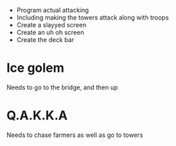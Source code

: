 - Program actual attacking 
- Including making the towers attack along with troops
- Create a slayyed screen
- Create an uh oh screen
- Create the deck bar

# Ice golem

Needs to go to the bridge, and then up

# Q.A.K.K.A

Needs to chase farmers as well as go to towers
